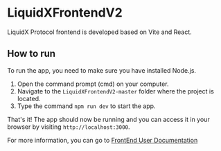 # LiquidXFrontendV2

LiquidX Protocol frontend is developed based on Vite and React.

## How to run
To run the app, you need to make sure you have installed Node.js.

1. Open the command prompt (cmd) on your computer.
2. Navigate to the `LiquidXFrontendV2-master` folder where the project is located.
3. Type the command `npm run dev` to start the app.

That's it! The app should now be running and you can access it in your browser by visiting `http://localhost:3000`.

For more information, you can go to [FrontEnd User Documentation](https://github.com/hyahhhhjj/LiquidXFrontendV2/blob/master/documentation/FrontEnd%20User%20Documentation.pdf)

